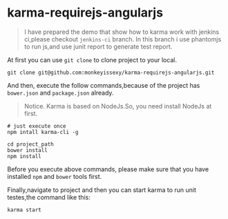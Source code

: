 # karma-requirejs-angularjs

> I have prepared the demo that show how to karma work with jenkins ci,please checkout `jenkins-ci` branch. In this branch i use phantomjs to run js,and use junit report to generate test report.

At first you can use `git clone` to clone project to your local.

```
git clone git@github.com:monkeyissexy/karma-requirejs-angularjs.git
```

And then, execute the follow commands,because of the project has `bower.json` and `package.json` already.

> Notice. Karma is based on NodeJs.So, you need install NodeJs at first.

```
# just execute once
npm intall karma-cli -g 

cd project_path
bower install
npm install
```

Before you execute above commands, please make sure that you have installed `npm` and `bower` tools first.


Finally,navigate to project and then you can start karma to run unit testes,the command like this:

```
karma start 
```
